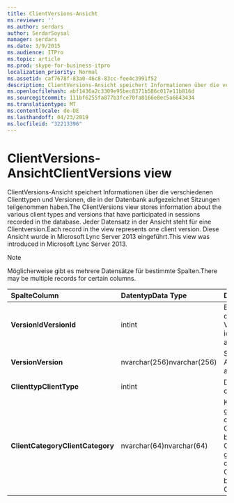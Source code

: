 ```yaml
---
title: ClientVersions-Ansicht
ms.reviewer: ''
ms.author: serdars
author: SerdarSoysal
manager: serdars
ms.date: 3/9/2015
ms.audience: ITPro
ms.topic: article
ms.prod: skype-for-business-itpro
localization_priority: Normal
ms.assetid: caf7678f-83a0-46c8-83cc-fee4c3991f52
description: ClientVersions-Ansicht speichert Informationen über die verschiedenen Clienttypen und Versionen, die in der Datenbank aufgezeichnet Sitzungen teilgenommen haben. Jeder Datensatz in der Ansicht steht für eine Clientversion. Diese Ansicht wurde in Microsoft Lync Server 2013 eingeführt.
ms.openlocfilehash: abf1436a2c3309e95bec8371b586c017e11b816d
ms.sourcegitcommit: 111bf6255fa877b3fce70fa8166e8ec5a6643434
ms.translationtype: MT
ms.contentlocale: de-DE
ms.lasthandoff: 04/23/2019
ms.locfileid: "32213396"
---
```

# <a name="clientversions-view"></a><span data-ttu-id="12eb3-105">ClientVersions-Ansicht</span><span class="sxs-lookup"><span data-stu-id="12eb3-105">ClientVersions view</span></span>
 
<span data-ttu-id="12eb3-106">ClientVersions-Ansicht speichert Informationen über die verschiedenen Clienttypen und Versionen, die in der Datenbank aufgezeichnet Sitzungen teilgenommen haben.</span><span class="sxs-lookup"><span data-stu-id="12eb3-106">The ClientVersions view stores information about the various client types and versions that have participated in sessions recorded in the database.</span></span> <span data-ttu-id="12eb3-107">Jeder Datensatz in der Ansicht steht für eine Clientversion.</span><span class="sxs-lookup"><span data-stu-id="12eb3-107">Each record in the view represents one client version.</span></span> <span data-ttu-id="12eb3-108">Diese Ansicht wurde in Microsoft Lync Server 2013 eingeführt.</span><span class="sxs-lookup"><span data-stu-id="12eb3-108">This view was introduced in Microsoft Lync Server 2013.</span></span>
  
> [!NOTE]
> <span data-ttu-id="12eb3-109">Möglicherweise gibt es mehrere Datensätze für bestimmte Spalten.</span><span class="sxs-lookup"><span data-stu-id="12eb3-109">There may be multiple records for certain columns.</span></span> 
  
|<span data-ttu-id="12eb3-110">**Spalte**</span><span class="sxs-lookup"><span data-stu-id="12eb3-110">**Column**</span></span>|<span data-ttu-id="12eb3-111">**Datentyp**</span><span class="sxs-lookup"><span data-stu-id="12eb3-111">**Data Type**</span></span>|<span data-ttu-id="12eb3-112">**Details**</span><span class="sxs-lookup"><span data-stu-id="12eb3-112">**Details**</span></span>|
|:-----|:-----|:-----|
|<span data-ttu-id="12eb3-113">**VersionId**</span><span class="sxs-lookup"><span data-stu-id="12eb3-113">**VersionId**</span></span> <br/> |<span data-ttu-id="12eb3-114">int</span><span class="sxs-lookup"><span data-stu-id="12eb3-114">int</span></span>  <br/> |<span data-ttu-id="12eb3-115">Eindeutige Zahl, identifiziert dieser Clienttyp und Version.</span><span class="sxs-lookup"><span data-stu-id="12eb3-115">Unique number identifying this client type and version.</span></span>  <br/> |
|<span data-ttu-id="12eb3-116">**Version**</span><span class="sxs-lookup"><span data-stu-id="12eb3-116">**Version**</span></span> <br/> |<span data-ttu-id="12eb3-117">nvarchar(256)</span><span class="sxs-lookup"><span data-stu-id="12eb3-117">nvarchar(256)</span></span>  <br/> |<span data-ttu-id="12eb3-118">Stellt den Benutzer-Agent.</span><span class="sxs-lookup"><span data-stu-id="12eb3-118">Represents the user agent.</span></span>  <br/> |
|<span data-ttu-id="12eb3-119">**Clienttyp**</span><span class="sxs-lookup"><span data-stu-id="12eb3-119">**ClientType**</span></span> <br/> |<span data-ttu-id="12eb3-120">int</span><span class="sxs-lookup"><span data-stu-id="12eb3-120">int</span></span>  <br/> |<span data-ttu-id="12eb3-121">Der Typ des Clients.</span><span class="sxs-lookup"><span data-stu-id="12eb3-121">Type of client.</span></span>  <br/> |
|<span data-ttu-id="12eb3-122">**ClientCategory**</span><span class="sxs-lookup"><span data-stu-id="12eb3-122">**ClientCategory**</span></span> <br/> |<span data-ttu-id="12eb3-123">nvarchar(64)</span><span class="sxs-lookup"><span data-stu-id="12eb3-123">nvarchar(64)</span></span>  <br/> |<span data-ttu-id="12eb3-124">Kategorie, zu der Client gehört.</span><span class="sxs-lookup"><span data-stu-id="12eb3-124">Category that the client belongs to.</span></span> <span data-ttu-id="12eb3-125">Der Client Conferencing_Attendant_1.0 beispielsweise die ClientCategory CAA gehört.</span><span class="sxs-lookup"><span data-stu-id="12eb3-125">For example, the client Conferencing_Attendant_1.0 belongs to the ClientCategory CAA.</span></span>  <br/> |
   

